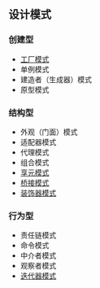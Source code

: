 ## 设计模式

### 创建型
- [工厂模式](./src/patterns/creational/factory/README.md)
- 单例模式
- 建造者（生成器）模式
- 原型模式

### 结构型
- 外观（门面）模式
- 适配器模式
- 代理模式
- 组合模式
- [享元模式](./src/patterns/structural/flyweight/README.md)
- [桥接模式](./src/patterns/structural/bridge/README.md)
- [装饰器模式](./src/patterns/structural/decorator/README.md)

### 行为型
- 责任链模式
- 命令模式
- 中介者模式
- 观察者模式
- [迭代器模式](./src/patterns/behavioral/iterator/README.md)